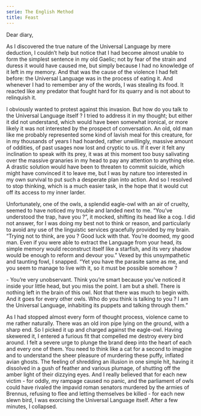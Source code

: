 ```yaml
---
serie: The English Method
title: Feast
---
```


Dear diary,


As I discovered the true nature of the Universal Language by mere deduction, I
couldn’t help but notice that I had become almost unable to form the simplest
sentence in my old Gaelic; not by fear of the strain and duress it would have
caused me, but simply because I had no knowledge of it left in my memory. And
that was the cause of the violence I had felt before: the Universal Language
was in the process of eating it. And whenever I had to remember any of the
words, I was stealing its food. It reacted like any predator that fought hard
for its quarry and is not about to relinquish it. 

I obviously wanted to protest against this invasion. But how do you talk to the
Universal Language itself ? I tried to address it in my thought; but either it
did not understand, which would have been somewhat ironical, or more likely it
was not interested by the prospect of conversation. An old, old man like me
probably represented some kind of lavish meal for this creature, for in my
thousands of years I had hoarded, rather unwillingly, massive amount of
oddities, of past usages now lost and cryptic to us. If it ever it felt any
inclination to speak with its prey, it was at this moment too busy salivating
over the massive granaries in my head to pay any attention to anything else. A
drastic solution would have been to threaten to commit suicide, which might
have convinced it to leave me, but I was by nature too interested in my own
survival to put such a desperate plan into action. And so I resolved to stop
thinking, which is a much easier task, in the hope that it would cut off its
access to my inner larder.

Unfortunately, one of the owls, a splendid eagle-owl with an air of cruelty,
seemed to have noticed my trouble and landed next to me. “You’ve understood the
trap, have you ?”, it mocked, shifting its head like a cog. I did not answer,
for I was doing my best not to think or reason, and particularly to avoid any
use of the linguistic services gracefully provided by my brain. “Trying not to
think, are you ? Good luck with that. You’re doomed, my good man. Even if you
were able to extract the Language from your head, its simple memory would
reconstruct itself like a starfish, and its very shadow would be enough to
reform and devour you.” Vexed by this unsympathetic and taunting fowl, I
snapped. “Yet you have the parasite same as me, and you seem to manage to live
with it, so it must be possible somehow ?

\- You’re very unobservant. Think you’re smart because you’ve noticed it inside
your little head, but you miss the point. I am but a shell. There is nothing
left in the brain of this owl. Not that there was much to begin with. And it
goes for every other owls. Who do you think is talking to you ? I am the
Universal Language, inhabiting its puppets and talking through them.”

As I had stopped almost every form of thought process, violence came to me
rather naturally. There was an old iron pipe lying on the ground, with a sharp
end. So I picked it up and charged against the eagle-owl. Having skewered it, I
entered a furious fit that compelled me destroy every bird around. I felt a
severe urge to plunge the brand deep into the heart of each and every one of
them. You need to think like a cat for a second to imagine and to understand
the sheer pleasure of murdering these puffy, inflated avian ghosts. The feeling
of shredding an illusion in one simple hit, having it dissolved in a gush of
feather and various plumage, of shutting off the amber light of their dizzying
eyes. And I really believed that for each new victim - for oddly, my rampage
caused no panic, and the parliament of owls could have rivaled the impavid
roman senators murdered by the armies of Brennus, refusing to flee and letting
themselves be killed - for each new slewn bird, I was exorcising the Universal
Language itself. After a few minutes, I collapsed.
